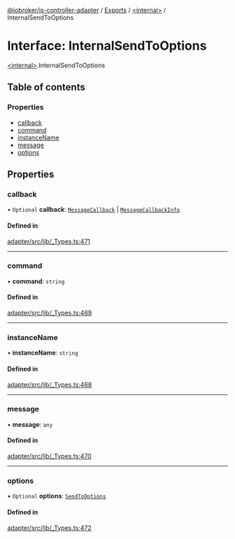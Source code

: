 [@iobroker/js-controller-adapter](../README.md) / [Exports](../modules.md) / [\<internal\>](../modules/internal_.md) / InternalSendToOptions

# Interface: InternalSendToOptions

[\<internal\>](../modules/internal_.md).InternalSendToOptions

## Table of contents

### Properties

- [callback](internal_.InternalSendToOptions.md#callback)
- [command](internal_.InternalSendToOptions.md#command)
- [instanceName](internal_.InternalSendToOptions.md#instancename)
- [message](internal_.InternalSendToOptions.md#message)
- [options](internal_.InternalSendToOptions.md#options)

## Properties

### callback

• `Optional` **callback**: [`MessageCallback`](../modules/internal_.md#messagecallback) \| [`MessageCallbackInfo`](internal_.MessageCallbackInfo.md)

#### Defined in

[adapter/src/lib/_Types.ts:471](https://github.com/ioBroker/ioBroker.js-controller/blob/72e34be5c/packages/adapter/src/lib/_Types.ts#L471)

___

### command

• **command**: `string`

#### Defined in

[adapter/src/lib/_Types.ts:469](https://github.com/ioBroker/ioBroker.js-controller/blob/72e34be5c/packages/adapter/src/lib/_Types.ts#L469)

___

### instanceName

• **instanceName**: `string`

#### Defined in

[adapter/src/lib/_Types.ts:468](https://github.com/ioBroker/ioBroker.js-controller/blob/72e34be5c/packages/adapter/src/lib/_Types.ts#L468)

___

### message

• **message**: `any`

#### Defined in

[adapter/src/lib/_Types.ts:470](https://github.com/ioBroker/ioBroker.js-controller/blob/72e34be5c/packages/adapter/src/lib/_Types.ts#L470)

___

### options

• `Optional` **options**: [`SendToOptions`](internal_.SendToOptions.md)

#### Defined in

[adapter/src/lib/_Types.ts:472](https://github.com/ioBroker/ioBroker.js-controller/blob/72e34be5c/packages/adapter/src/lib/_Types.ts#L472)
